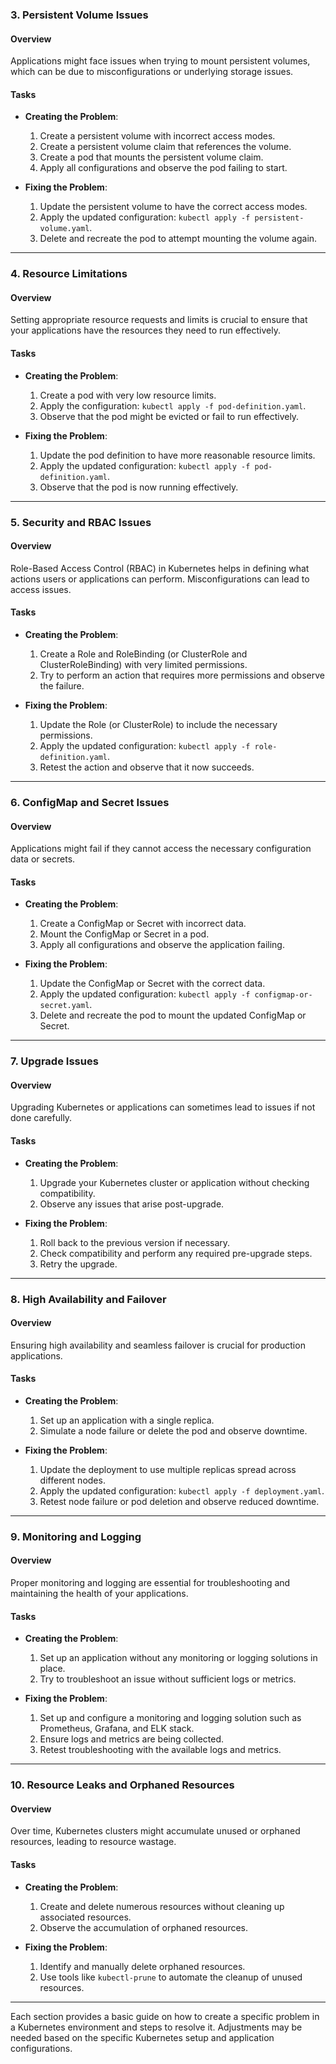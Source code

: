 


### 3. Persistent Volume Issues

#### Overview
Applications might face issues when trying to mount persistent volumes, which can be due to misconfigurations or underlying storage issues.

#### Tasks
- **Creating the Problem**:
  1. Create a persistent volume with incorrect access modes.
  2. Create a persistent volume claim that references the volume.
  3. Create a pod that mounts the persistent volume claim.
  4. Apply all configurations and observe the pod failing to start.

- **Fixing the Problem**:
  1. Update the persistent volume to have the correct access modes.
  2. Apply the updated configuration: `kubectl apply -f persistent-volume.yaml`.
  3. Delete and recreate the pod to attempt mounting the volume again.

---

### 4. Resource Limitations

#### Overview
Setting appropriate resource requests and limits is crucial to ensure that your applications have the resources they need to run effectively.

#### Tasks
- **Creating the Problem**:
  1. Create a pod with very low resource limits.
  2. Apply the configuration: `kubectl apply -f pod-definition.yaml`.
  3. Observe that the pod might be evicted or fail to run effectively.

- **Fixing the Problem**:
  1. Update the pod definition to have more reasonable resource limits.
  2. Apply the updated configuration: `kubectl apply -f pod-definition.yaml`.
  3. Observe that the pod is now running effectively.

---

### 5. Security and RBAC Issues

#### Overview
Role-Based Access Control (RBAC) in Kubernetes helps in defining what actions users or applications can perform. Misconfigurations can lead to access issues.

#### Tasks
- **Creating the Problem**:
  1. Create a Role and RoleBinding (or ClusterRole and ClusterRoleBinding) with very limited permissions.
  2. Try to perform an action that requires more permissions and observe the failure.

- **Fixing the Problem**:
  1. Update the Role (or ClusterRole) to include the necessary permissions.
  2. Apply the updated configuration: `kubectl apply -f role-definition.yaml`.
  3. Retest the action and observe that it now succeeds.

---

### 6. ConfigMap and Secret Issues

#### Overview
Applications might fail if they cannot access the necessary configuration data or secrets.

#### Tasks
- **Creating the Problem**:
  1. Create a ConfigMap or Secret with incorrect data.
  2. Mount the ConfigMap or Secret in a pod.
  3. Apply all configurations and observe the application failing.

- **Fixing the Problem**:
  1. Update the ConfigMap or Secret with the correct data.
  2. Apply the updated configuration: `kubectl apply -f configmap-or-secret.yaml`.
  3. Delete and recreate the pod to mount the updated ConfigMap or Secret.

---

### 7. Upgrade Issues

#### Overview
Upgrading Kubernetes or applications can sometimes lead to issues if not done carefully.

#### Tasks
- **Creating the Problem**:
  1. Upgrade your Kubernetes cluster or application without checking compatibility.
  2. Observe any issues that arise post-upgrade.

- **Fixing the Problem**:
  1. Roll back to the previous version if necessary.
  2. Check compatibility and perform any required pre-upgrade steps.
  3. Retry the upgrade.

---

### 8. High Availability and Failover

#### Overview
Ensuring high availability and seamless failover is crucial for production applications.

#### Tasks
- **Creating the Problem**:
  1. Set up an application with a single replica.
  2. Simulate a node failure or delete the pod and observe downtime.

- **Fixing the Problem**:
  1. Update the deployment to use multiple replicas spread across different nodes.
  2. Apply the updated configuration: `kubectl apply -f deployment.yaml`.
  3. Retest node failure or pod deletion and observe reduced downtime.

---

### 9. Monitoring and Logging

#### Overview
Proper monitoring and logging are essential for troubleshooting and maintaining the health of your applications.

#### Tasks
- **Creating the Problem**:
  1. Set up an application without any monitoring or logging solutions in place.
  2. Try to troubleshoot an issue without sufficient logs or metrics.

- **Fixing the Problem**:
  1. Set up and configure a monitoring and logging solution such as Prometheus, Grafana, and ELK stack.
  2. Ensure logs and metrics are being collected.
  3. Retest troubleshooting with the available logs and metrics.

---

### 10. Resource Leaks and Orphaned Resources

#### Overview
Over time, Kubernetes clusters might accumulate unused or orphaned resources, leading to resource wastage.

#### Tasks
- **Creating the Problem**:
  1. Create and delete numerous resources without cleaning up associated resources.
  2. Observe the accumulation of orphaned resources.

- **Fixing the Problem**:
  1. Identify and manually delete orphaned resources.
  2. Use tools like `kubectl-prune` to automate the cleanup of unused resources.

---

Each section provides a basic guide on how to create a specific problem in a Kubernetes environment and steps to resolve it. Adjustments may be needed based on the specific Kubernetes setup and application configurations.